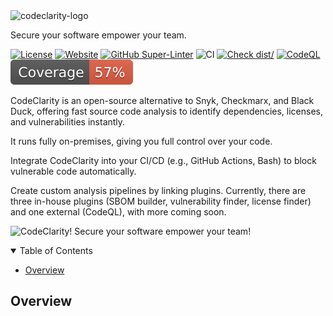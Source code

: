 <picture>
  <source media="(prefers-color-scheme: dark)" srcset="https://github.com/CodeClarityCE/identity/blob/main/logo/vectorized/logo_name_white.svg">
  <source media="(prefers-color-scheme: light)" srcset="https://github.com/CodeClarityCE/identity/blob/main/logo/vectorized/logo_name_black.svg">
  <img alt="codeclarity-logo" src="https://github.com/CodeClarityCE/identity/blob/main/logo/vectorized/logo_name_black.svg">
</picture>

Secure your software empower your team.

[![License](https://img.shields.io/github/license/codeclarityce/codeclarity-action)](LICENSE)
[![Website](https://img.shields.io/badge/Website-Visit-blue)](https://www.codeclarity.io)
[![GitHub Super-Linter](https://github.com/actions/typescript-action/actions/workflows/linter.yml/badge.svg)](https://github.com/super-linter/super-linter)
![CI](https://github.com/actions/typescript-action/actions/workflows/ci.yml/badge.svg)
[![Check dist/](https://github.com/actions/typescript-action/actions/workflows/check-dist.yml/badge.svg)](https://github.com/actions/typescript-action/actions/workflows/check-dist.yml)
[![CodeQL](https://github.com/actions/typescript-action/actions/workflows/codeql-analysis.yml/badge.svg)](https://github.com/actions/typescript-action/actions/workflows/codeql-analysis.yml)
[![Coverage](./badges/coverage.svg)](./badges/coverage.svg)

CodeClarity is an open-source alternative to Snyk, Checkmarx, and Black Duck, offering fast source code analysis to identify dependencies, licenses, and vulnerabilities instantly.

It runs fully on-premises, giving you full control over your code.

Integrate CodeClarity into your CI/CD (e.g., GitHub Actions, Bash) to block vulnerable code automatically.

Create custom analysis pipelines by linking plugins. Currently, there are three in-house plugins (SBOM builder, vulnerability finder, license finder) and one external (CodeQL), with more coming soon.

![CodeClarity! Secure your software empower your team!](https://github.com/CodeClarityCE/identity/blob/main/illustration/rasterized/demo_illu.png)

<details open="open">
<summary>Table of Contents</summary>

- [Overview](#overview)

</details>

## Overview
